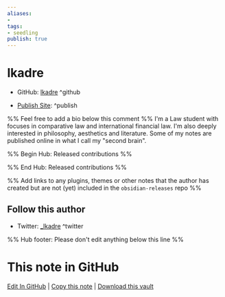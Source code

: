 ```yaml
---
aliases:
- 
tags:
- seedling
publish: true
---
```


# lkadre

 - GitHub: [lkadre](https://github.com/lkadre) ^github
<!-- - Discord: `@` ^discord-->
<!-- - Website: <> ^website-->
 - [Publish Site](https://brain.lkadre.com/§+001+HOMEPAGE): ^publish

%% Feel free to add a bio below this comment %%
I'm a Law student with focuses in comparative law and international financial law. I'm also deeply interested in philosophy, aesthetics and literature. Some of my notes are published online in what I call my "second brain".

<!--## Author of-->


%% Begin Hub: Released contributions %%

<!--
### Plugins

- 
-->

<!--
### Themes

- 
-->

%% End Hub: Released contributions %%

%% Add links to any plugins, themes or other notes that the author has created but are not (yet) included in the `obsidian-releases` repo %%

<!--
### Unlisted plugins
-->

<!--
### Others

- 
-->

<!--
## Sponsor this author

- [[GitHub sponsors]]: [Sponsor @{{title}} on GitHub Sponsors](https://github.com/sponsors/{{title}}) ^github-sponsor
- [[Buy me a coffee]]: ^buy-me-a-coffee
- [[PayPal]]: ^paypal
- [[Patreon]]: ^patreon

-->


## Follow this author

<!--- [[YouTube Channels|On YouTube]]: ^youtube -->
- Twitter: [_lkadre](https://twitter.com/_lkadre) ^twitter


%% Hub footer: Please don't edit anything below this line %%

# This note in GitHub

<span class="git-footer">[Edit In GitHub](https://github.dev/obsidian-community/obsidian-hub/blob/main/01%20-%20Community/People/lkadre.md "git-hub-edit-note") | [Copy this note](https://raw.githubusercontent.com/obsidian-community/obsidian-hub/main/01%20-%20Community/People/lkadre.md "git-hub-copy-note") | [Download this vault](https://github.com/obsidian-community/obsidian-hub/archive/refs/heads/main.zip "git-hub-download-vault") </span>
